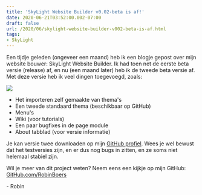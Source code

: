 ```yaml
---
title: 'SkyLight Website Builder v0.02-beta is af!'
date: 2020-06-21T03:52:00.002-07:00
draft: false
url: /2020/06/skylight-website-builder-v002-beta-is-af.html
tags: 
- SkyLight
---
```


Een tijdje geleden (ongeveer een maand) heb ik een blogje gepost over mijn website bouwer: SkyLight Website Builder. Ik had toen net de eerste beta versie (release) af, en nu (een maand later) heb ik de tweede beta versie af. Met deze versie heb ik veel dingen toegevoegd, zoals:

[![](https://1.bp.blogspot.com/-AGKDCpdCNO8/Xs6_kyjly4I/AAAAAAAAHiU/d42MGv5_RwYE80enG-gnadWg80ANbbbkgCK4BGAsYHg/s320/42A945F5-7EEC-4754-A9BA-3DAD9A8676E0.png)](https://1.bp.blogspot.com/-AGKDCpdCNO8/Xs6_kyjly4I/AAAAAAAAHiU/d42MGv5_RwYE80enG-gnadWg80ANbbbkgCK4BGAsYHg/s1200/42A945F5-7EEC-4754-A9BA-3DAD9A8676E0.png)

  

*   Het importeren zelf gemaakte van thema's
*   Een tweede standaard thema (beschikbaar op GitHub)
*   Menu's
*   Wiki (voor tutorials)
*   Een paar bugfixes in de page module
*   About tabblad (voor versie informatie)

Je kan versie twee downloaden op mijn [GitHub profiel](https://github.com/RobinBoers). Wees je wel bewust dat het testversies zijn, en er dus nog bugs in zitten, en ze soms niet helemaal stabiel zijn.

  

Wil je meer van dit project weten? Neem eens een kijkje op mijn GitHub: [GitHub.com/RobinBoers](https://github.com/RobinBoers)

  

\- Robin